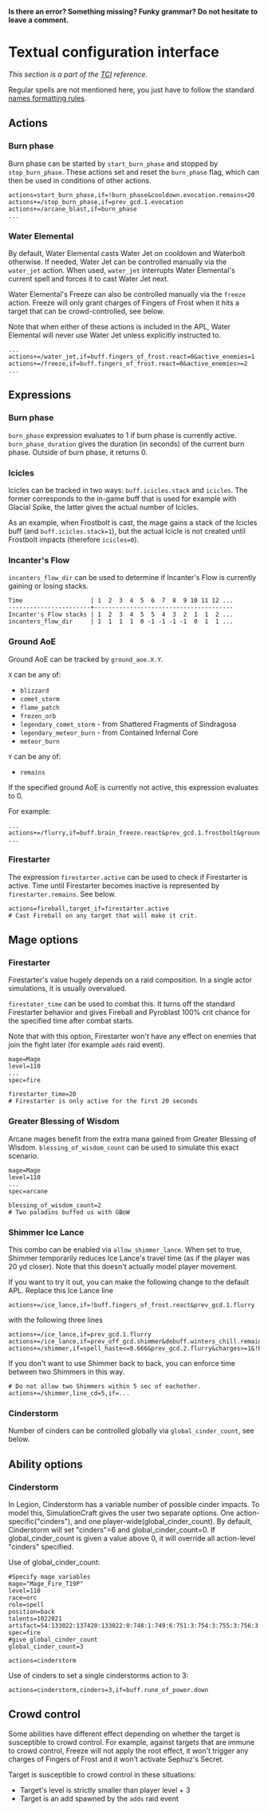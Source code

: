 **Is there an error? Something missing? Funky grammar? Do not hesitate to leave a comment.**



# Textual configuration interface
_This section is a part of the [TCI](TextualConfigurationInterface) reference._

Regular spells are not mentioned here, you just have to follow the standard [names formatting rules](TextualConfigurationInterface#Names_formatting).

## Actions

### Burn phase

Burn phase can be started by `start_burn_phase` and stopped by `stop_burn_phase`. These actions set and reset the `burn_phase` flag, which can then be used in conditions of other actions.

```
actions=start_burn_phase,if=!burn_phase&cooldown.evocation.remains<20
actions+=/stop_burn_phase,if=prev_gcd.1.evocation
actions+=/arcane_blast,if=burn_phase
...
```

### Water Elemental

By default, Water Elemental casts Water Jet on cooldown and Waterbolt otherwise. If needed, Water Jet can be controlled manually via the `water_jet` action. When used, `water_jet` interrupts Water Elemental's current spell and forces it to cast Water Jet next.

Water Elemental's Freeze can also be controlled manually via the `freeze` action. Freeze will only grant charges of Fingers of Frost when it hits a target that can be crowd-controlled, see below.

Note that when either of these actions is included in the APL, Water Elemental will never use Water Jet unless explicitly instructed to.

```
...
actions+=/water_jet,if=buff.fingers_of_frost.react=0&active_enemies=1
actions+=/freeze,if=buff.fingers_of_frost.react=0&active_enemies>=2
...
```

## Expressions

### Burn phase

`burn_phase` expression evaluates to 1 if burn phase is currently active. `burn_phase_duration` gives the duration (in seconds) of the current burn phase. Outside of burn phase, it returns 0.

### Icicles

Icicles can be tracked in two ways: `buff.icicles.stack` and `icicles`. The former corresponds to the in-game buff that is used for example with Glacial Spike, the latter gives the actual number of Icicles.

As an example, when Frostbolt is cast, the mage gains a stack of the Icicles buff (and `buff.icicles.stack=1`), but the actual Icicle is not created until Frostbolt impacts (therefore `icicles=0`).

### Incanter's Flow

`incanters_flow_dir` can be used to determine if Incanter's Flow is currently gaining or losing stacks.

```
Time                   | 1  2  3  4  5  6  7  8  9 10 11 12 ...
-----------------------+---------------------------------------
Incanter's Flow stacks | 1  2  3  4  5  5  4  3  2  1  1  2 ...
incanters_flow_dir     | 1  1  1  1  0 -1 -1 -1 -1  0  1  1 ...
```

### Ground AoE

Ground AoE can be tracked by `ground_aoe.X.Y`.

`X` can be any of:
* `blizzard`
* `comet_storm`
* `flame_patch`
* `frozen_orb`
* `legendary_comet_storm` - from Shattered Fragments of Sindragosa
* `legendary_meteor_burn` - from Contained Infernal Core
* `meteor_burn`

`Y` can be any of:
* `remains`

If the specified ground AoE is currently not active, this expression evaluates to 0.

For example:

```
...
actions+=/flurry,if=buff.brain_freeze.react&prev_gcd.1.frostbolt&ground_aoe.frozen_orb.remains=0
...
```

### Firestarter

The expression `firestarter.active` can be used to check if Firestarter is active. Time until Firestarter becomes inactive is represented by `firestarter.remains`. See below.

```
actions=fireball,target_if=firestarter.active
# Cast Fireball on any target that will make it crit.
```

## Mage options

### Firestarter

Firestarter's value hugely depends on a raid composition. In a single actor simulations, it is usually overvalued.

`firestater_time` can be used to combat this. It turns off the standard Firestarter behavior and gives Fireball and Pyroblast 100% crit chance for the specified time after combat starts.

Note that with this option, Firestarter won't have any effect on enemies that join the fight later (for example `adds` raid event).

```
mage=Mage
level=110
...
spec=fire

firestarter_time=20
# Firestarter is only active for the first 20 seconds
```

### Greater Blessing of Wisdom

Arcane mages benefit from the extra mana gained from Greater Blessing of Wisdom. `blessing_of_wisdom_count` can be used to simulate this exact scenario.

```
mage=Mage
level=110
...
spec=arcane

blessing_of_wisdom_count=2
# Two paladins buffed us with GBoW
```

### Shimmer Ice Lance

This combo can be enabled via `allow_shimmer_lance`. When set to true, Shimmer temporarily reduces Ice Lance's travel time (as if the player was 20 yd closer). Note that this doesn't actually model player movement.

If you want to try it out, you can make the following change to the default APL. Replace this Ice Lance line

```
actions+=/ice_lance,if=!buff.fingers_of_frost.react&prev_gcd.1.flurry
```

with the following three lines

```
actions+=/ice_lance,if=prev_gcd.1.flurry
actions+=/ice_lance,if=prev_off_gcd.shimmer&debuff.winters_chill.remains>travel_time
actions+=/shimmer,if=spell_haste<=0.666&prev_gcd.2.flurry&charges>=1&!buff.fingers_of_frost.react
```

If you don't want to use Shimmer back to back, you can enforce time between two Shimmers in this way.

```
# Do not allow two Shimmers within 5 sec of eachother.
actions+=/shimmer,line_cd=5,if=...
```

### Cinderstorm

Number of cinders can be controlled globally via `global_cinder_count`, see below.

## Ability options

### Cinderstorm

In Legion, Cinderstorm has a variable number of possible cinder impacts. To model this, SimulationCraft gives the user two separate options. One action-specific("cinders"), and one player-wide(global_cinder_count). By default, Cinderstorm will set "cinders"=6 and global_cinder_count=0. If global_cinder_count is given a value above 0, it will override all action-level "cinders" specified.

Use of global_cinder_count:
```
#Specify mage variables
mage="Mage_Fire_T19P"
level=110
race=orc
role=spell
position=back
talents=1022021
artifact=54:133022:137420:133022:0:748:1:749:6:751:3:754:3:755:3:756:3:759:1:762:1:763:1:1340:1
spec=fire
#give global_cinder_count
global_cinder_count=3

actions=cinderstorm
```

Use of cinders to set a single cinderstorms action to 3:
```
actions=cinderstorm,cinders=3,if=buff.rune_of_power.down
```

## Crowd control

Some abilities have different effect depending on whether the target is susceptible to crowd control. For example, against targets that are immune to crowd control, Freeze will not apply the root effect, it won't trigger any charges of Fingers of Frost and it won't activate Sephuz's Secret.

Target is susceptible to crowd control in these situations:

* Target's level is strictly smaller than player level + 3
* Target is an add spawned by the `adds` raid event

